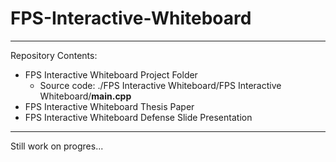 # FPS-Interactive-Whiteboard
---
Repository Contents:
* FPS Interactive Whiteboard Project Folder
  * Source code: ./FPS Interactive Whiteboard/FPS Interactive Whiteboard/**main.cpp**
* FPS Interactive Whiteboard Thesis Paper
* FPS Interactive Whiteboard Defense Slide Presentation
---
Still work on progres...
